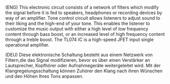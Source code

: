 
(ENG) This electronic circuit consists of a network of filters which modify the signal before it is fed to speakers, headphones or recording devices by way of an amplifier. Tone control circuit  allows listeners to adjust sound to their liking and  the high-end of your tone. This enables the listener to customize the music output with either a high level of low frequency content through bass boost, or an increased level of high frequency content through a treble boost. The TL074 IC is a high-speed JFET input single operational amplifier.

(DEU) Diese elektronische Schaltung besteht aus einem Netzwerk von Filtern,die das Signal modifizieren, bevor es über einen Verstärker an Lautsprecher, Kopfhörer oder Aufnahmegeräte weitergeleitet wird. Mit der Klangregelungsschaltung können Zuhörer den Klang nach ihren Wünschen und den Höhen Ihres Tons anpassen.







